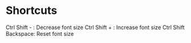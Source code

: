 # Shortcuts

Ctrl Shift - : Decrease font size
Ctrl Shift + : Increase font size
Ctrl Shift Backspace: Reset font size

